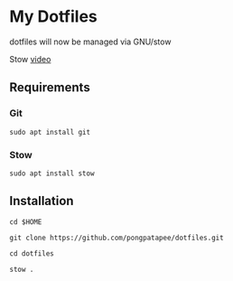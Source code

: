 # My Dotfiles

dotfiles will now be managed via GNU/stow

Stow [video](https://www.youtube.com/watch?v=y6XCebnB9gs)

## Requirements

### Git

```
sudo apt install git
```

### Stow

```
sudo apt install stow
```

## Installation

```
cd $HOME

git clone https://github.com/pongpatapee/dotfiles.git

cd dotfiles

stow .
```
